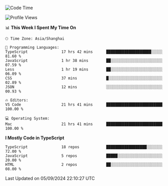 <!--START_SECTION:waka-->
![Code Time](http://img.shields.io/badge/Code%20Time-6%2C610%20hrs%2057%20mins-blue)

![Profile Views](http://img.shields.io/badge/Profile%20Views-7-blue)

📊 **This Week I Spent My Time On** 

```text
🕑︎ Time Zone: Asia/Shanghai

💬 Programming Languages: 
TypeScript               17 hrs 42 mins      ████████████████████░░░░░   81.60 % 
JavaScript               1 hr 38 mins        ██░░░░░░░░░░░░░░░░░░░░░░░   07.59 % 
Less                     1 hr 19 mins        ██░░░░░░░░░░░░░░░░░░░░░░░   06.09 % 
CSS                      37 mins             █░░░░░░░░░░░░░░░░░░░░░░░░   02.89 % 
JSON                     12 mins             ░░░░░░░░░░░░░░░░░░░░░░░░░   00.93 % 

🔥 Editors: 
VS Code                  21 hrs 41 mins      █████████████████████████   100.00 % 

💻 Operating System: 
Mac                      21 hrs 41 mins      █████████████████████████   100.00 % 
```

**I Mostly Code in TypeScript** 

```text
TypeScript               18 repos            ██████████████████░░░░░░░   72.00 % 
JavaScript               5 repos             █████░░░░░░░░░░░░░░░░░░░░   20.00 % 
HTML                     2 repos             ██░░░░░░░░░░░░░░░░░░░░░░░   08.00 % 
```




 Last Updated on 05/09/2024 22:10:27 UTC
<!--END_SECTION:waka-->
